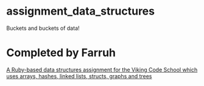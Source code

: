 # assignment_data_structures
Buckets and buckets of data!

# Completed by Farruh
[A Ruby-based data structures assignment for the Viking Code School which uses arrays, hashes, linked lists, structs, graphs and trees](http://www.vikingcodeschool.com)
